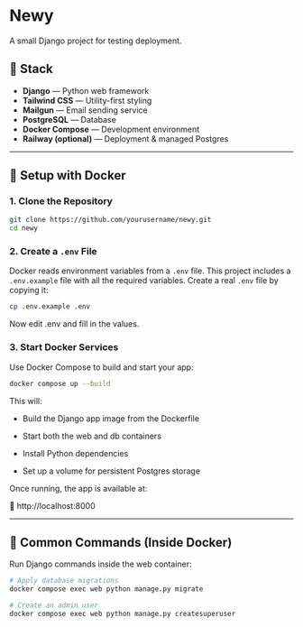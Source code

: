 # Newy

A small Django project for testing deployment.

## 🧱 Stack

- **Django** — Python web framework  
- **Tailwind CSS** — Utility-first styling  
- **Mailgun** — Email sending service  
- **PostgreSQL** — Database  
- **Docker Compose** — Development environment  
- **Railway (optional)** — Deployment & managed Postgres  

---

## 🚀 Setup with Docker

### 1. Clone the Repository

```bash
git clone https://github.com/yourusername/newy.git
cd newy
```

### 2. Create a `.env` File

Docker reads environment variables from a `.env` file. This project includes a `.env.example` file with all the required variables. Create a real `.env` file by copying it:

```bash
cp .env.example .env
```

Now edit .env and fill in the values.

### 3. Start Docker Services
Use Docker Compose to build and start your app:
```bash
docker compose up --build
```
This will:

- Build the Django app image from the Dockerfile

- Start both the web and db containers

- Install Python dependencies

- Set up a volume for persistent Postgres storage

Once running, the app is available at:

📍 http://localhost:8000

---

## 🔨 Common Commands (Inside Docker)
Run Django commands inside the web container:
```bash
# Apply database migrations
docker compose exec web python manage.py migrate

# Create an admin user
docker compose exec web python manage.py createsuperuser
```